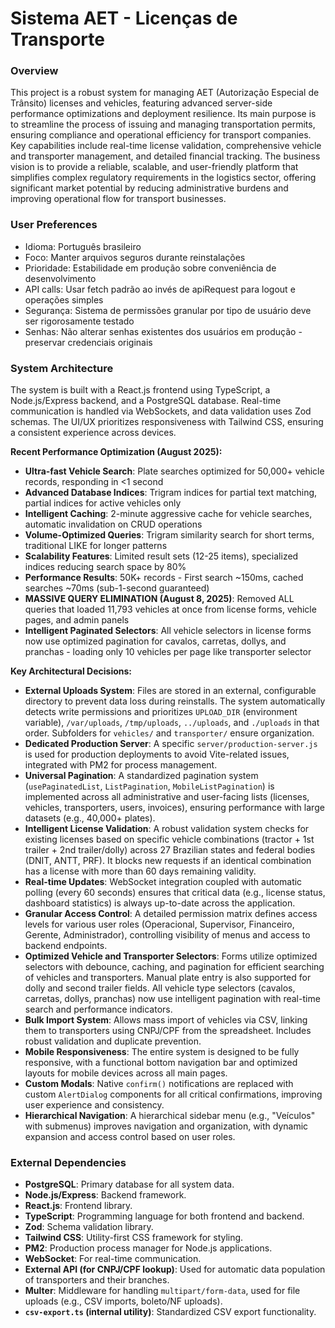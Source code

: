 # Sistema AET - Licenças de Transporte

### Overview
This project is a robust system for managing AET (Autorização Especial de Trânsito) licenses and vehicles, featuring advanced server-side performance optimizations and deployment resilience. Its main purpose is to streamline the process of issuing and managing transportation permits, ensuring compliance and operational efficiency for transport companies. Key capabilities include real-time license validation, comprehensive vehicle and transporter management, and detailed financial tracking. The business vision is to provide a reliable, scalable, and user-friendly platform that simplifies complex regulatory requirements in the logistics sector, offering significant market potential by reducing administrative burdens and improving operational flow for transport businesses.

### User Preferences
- Idioma: Português brasileiro
- Foco: Manter arquivos seguros durante reinstalações
- Prioridade: Estabilidade em produção sobre conveniência de desenvolvimento
- API calls: Usar fetch padrão ao invés de apiRequest para logout e operações simples
- Segurança: Sistema de permissões granular por tipo de usuário deve ser rigorosamente testado
- Senhas: Não alterar senhas existentes dos usuários em produção - preservar credenciais originais

### System Architecture
The system is built with a React.js frontend using TypeScript, a Node.js/Express backend, and a PostgreSQL database. Real-time communication is handled via WebSockets, and data validation uses Zod schemas. The UI/UX prioritizes responsiveness with Tailwind CSS, ensuring a consistent experience across devices.

**Recent Performance Optimization (August 2025):**
- **Ultra-fast Vehicle Search**: Plate searches optimized for 50,000+ vehicle records, responding in <1 second
- **Advanced Database Indices**: Trigram indices for partial text matching, partial indices for active vehicles only
- **Intelligent Caching**: 2-minute aggressive cache for vehicle searches, automatic invalidation on CRUD operations
- **Volume-Optimized Queries**: Trigram similarity search for short terms, traditional LIKE for longer patterns
- **Scalability Features**: Limited result sets (12-25 items), specialized indices reducing search space by 80%
- **Performance Results**: 50K+ records - First search ~150ms, cached searches ~70ms (sub-1-second guaranteed)
- **MASSIVE QUERY ELIMINATION (August 8, 2025)**: Removed ALL queries that loaded 11,793 vehicles at once from license forms, vehicle pages, and admin panels
- **Intelligent Paginated Selectors**: All vehicle selectors in license forms now use optimized pagination for cavalos, carretas, dollys, and pranchas - loading only 10 vehicles per page like transporter selector

**Key Architectural Decisions:**
- **External Uploads System**: Files are stored in an external, configurable directory to prevent data loss during reinstalls. The system automatically detects write permissions and prioritizes `UPLOAD_DIR` (environment variable), `/var/uploads`, `/tmp/uploads`, `../uploads`, and `./uploads` in that order. Subfolders for `vehicles/` and `transporter/` ensure organization.
- **Dedicated Production Server**: A specific `server/production-server.js` is used for production deployments to avoid Vite-related issues, integrated with PM2 for process management.
- **Universal Pagination**: A standardized pagination system (`usePaginatedList`, `ListPagination`, `MobileListPagination`) is implemented across all administrative and user-facing lists (licenses, vehicles, transporters, users, invoices), ensuring performance with large datasets (e.g., 40,000+ plates).
- **Intelligent License Validation**: A robust validation system checks for existing licenses based on specific vehicle combinations (tractor + 1st trailer + 2nd trailer/dolly) across 27 Brazilian states and federal bodies (DNIT, ANTT, PRF). It blocks new requests if an identical combination has a license with more than 60 days remaining validity.
- **Real-time Updates**: WebSocket integration coupled with automatic polling (every 60 seconds) ensures that critical data (e.g., license status, dashboard statistics) is always up-to-date across the application.
- **Granular Access Control**: A detailed permission matrix defines access levels for various user roles (Operacional, Supervisor, Financeiro, Gerente, Administrador), controlling visibility of menus and access to backend endpoints.
- **Optimized Vehicle and Transporter Selectors**: Forms utilize optimized selectors with debounce, caching, and pagination for efficient searching of vehicles and transporters. Manual plate entry is also supported for dolly and second trailer fields. All vehicle type selectors (cavalos, carretas, dollys, pranchas) now use intelligent pagination with real-time search and performance indicators.
- **Bulk Import System**: Allows mass import of vehicles via CSV, linking them to transporters using CNPJ/CPF from the spreadsheet. Includes robust validation and duplicate prevention.
- **Mobile Responsiveness**: The entire system is designed to be fully responsive, with a functional bottom navigation bar and optimized layouts for mobile devices across all main pages.
- **Custom Modals**: Native `confirm()` notifications are replaced with custom `AlertDialog` components for all critical confirmations, improving user experience and consistency.
- **Hierarchical Navigation**: A hierarchical sidebar menu (e.g., "Veículos" with submenus) improves navigation and organization, with dynamic expansion and access control based on user roles.

### External Dependencies
- **PostgreSQL**: Primary database for all system data.
- **Node.js/Express**: Backend framework.
- **React.js**: Frontend library.
- **TypeScript**: Programming language for both frontend and backend.
- **Zod**: Schema validation library.
- **Tailwind CSS**: Utility-first CSS framework for styling.
- **PM2**: Production process manager for Node.js applications.
- **WebSocket**: For real-time communication.
- **External API (for CNPJ/CPF lookup)**: Used for automatic data population of transporters and their branches.
- **Multer**: Middleware for handling `multipart/form-data`, used for file uploads (e.g., CSV imports, boleto/NF uploads).
- **`csv-export.ts` (internal utility)**: Standardized CSV export functionality.